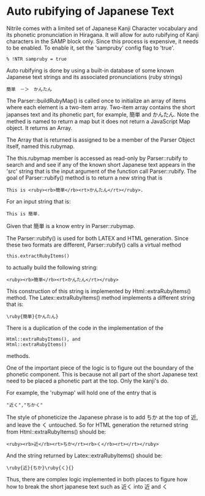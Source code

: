 # Auto rubifying of Japanese Text

Nitrile comes with a limited set of Japanese Kanji Character vocabulary
and its phonetic pronunciation in Hiragana. It will allow for auto rubifying
of Kanji characters in the SAMP block only. Since this process is expensive,
it needs to be enabled. To enable it, set the 'sampruby' config flag to
'true'.

    % !NTR sampruby = true

Auto rubifying is done by using a built-in database of some known Japanese text
strings and its associated pronunciations (ruby strings)

    簡単　－＞　かんたん

The Parser::buildRubyMap() is called once to initialize an array of items
where each element is a two-item array. Two-item array contains the short
japanses text and its phonetic part, for example, 簡単 and かんたん. Note
the methed is named to return a map but it does not return a JavaScript
Map object. It returns an Array.

The Array that is returned is assigned to be a member of the Parser Object
itself, named this.rubymap.

The this.rubymap member is accessed as read-only by Parser::rubify to search
and and see if any of the known short Japanese text appears in the 'src' string
that is the input argument of the function call Parser::rubify. The goal
of Parser::rubify() method is to return a new string that is

    This is <ruby><rb>簡単</rb><rt>かんたん</rt></ruby>.

For an input string that is:

    This is 簡単.

Given that 簡単 is a know entry in Parser::rubymap.

The Parser::rubify() is used for both LATEX and HTML generation. Since these
two formats are different, Parser::rubify() calls a virtual method

    this.extractRubyItems()

to actually build the following string:

    <ruby><rb>簡単</rb><rt>かんたん</rt></ruby>

This construction of this string is implemented by
Html::extraRubyItems() method. The Latex::extraRubyItems() method
implements a different string that is:

    \ruby{簡単}{かんたん}

There is a duplication of the code in the implementation of the

    Html::extraRubyItems(), and
    Html::extraRubyItems()

methods.

One of the important piece of the logic is to figure out the boundary of
the phonetic component. This is because not all part of the short Japanese
text need to be placed a phonetic part at the top. Only the kanji's do.

For example, the 'rubymap' will hold one of the entry that is

    "近く","ちかく"

The style of phoneticize the Japanese phrase is to add ちか at the top of 近,
and leave the く untouched. So for HTML generation the returned string from
Html::extraRubyItems() should be:

    <ruby><rb>近</rb><rt>ちか</rt><rb>く</rb><rt></rt></ruby>

And the string returned by Latex::extraRubyItems() should be:

    \ruby{近}{ちか}\ruby{く}{}

Thus, there are complex logic implemented in both places to figure how
how to break the short japanese text such as 近く into 近 and く

